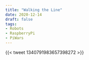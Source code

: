 ```yaml
---
title: "Walking the Line"
date: 2020-12-14
draft: false
tags:
- Robots
- RaspberryPi
- PiWars
---
```


<!--more-->

{{< tweet 1340791983657398272 >}}